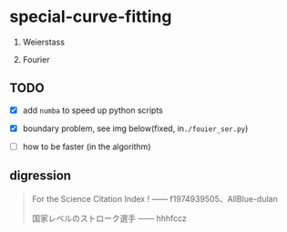 # special-curve-fitting

1. Weierstass
   
2. Fourier

## TODO

- [x] add `numba` to speed up python scripts

- [x] boundary problem, see img below(fixed, in`./fouier_ser.py`)

- [ ] how to be faster (in the algorithm)


## digression

> For the Science Citation Index ! —— f1974939505、AllBlue-dulan
> 
> 国家レベルのストローク選手 —— hhhfccz
